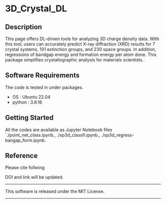 # 3D_Crystal_DL

## Description

This page offers DL-driven tools for analyzing 3D charge density data. With this tool, users can accurately predict X-ray diffraction (XRD) results for 7 crystal systems, 101 extinction groups, and 230 space groups. In addition, regressions of bandgap energy and formation energy per atom done. This package simplifies crystallographic analysis for materials scientists.
 

## Software Requirements

The code is tested in under packages.

* OS : Ubuntu 22.04
* python : 3.8.16
## Getting Started
All the codes are available as Jupyter Notebook files  
`./point_net_class.ipynb., ./sp3d_classfi.ipynb., ./sp3d_regress-bangap_form.ipynb.

## Reference
Please cite follwing

DOI and link will be updated.


***
This software is released under the MIT License.
***
